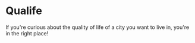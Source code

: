# Qualife

If you're curious about the quality of life of a city you want to live in, you're in the right place!

